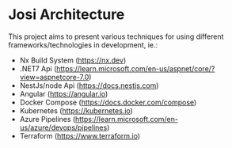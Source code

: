 # Josi Architecture

This project aims to present various techniques for using different frameworks/technologies in development, ie.:

- Nx Build System (https://nx.dev)
- .NET7 Api (https://learn.microsoft.com/en-us/aspnet/core/?view=aspnetcore-7.0)
- NestJs/node Api (https://docs.nestjs.com)
- Angular (https://angular.io)
- Docker Compose (https://docs.docker.com/compose)
- Kubernetes (https://kubernetes.io)
- Azure Pipelines (https://learn.microsoft.com/en-us/azure/devops/pipelines)
- Terraform (https://www.terraform.io)
